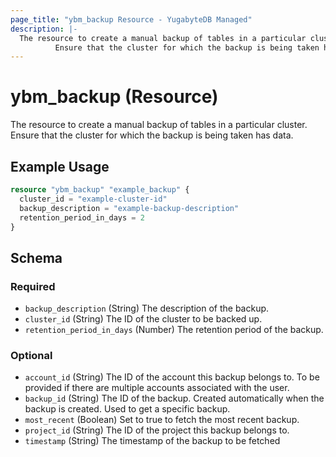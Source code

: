 ```yaml
---
page_title: "ybm_backup Resource - YugabyteDB Managed"
description: |-
  The resource to create a manual backup of tables in a particular cluster.
          Ensure that the cluster for which the backup is being taken has data.
---
```


# ybm_backup (Resource)

The resource to create a manual backup of tables in a particular cluster. 
		Ensure that the cluster for which the backup is being taken has data.


## Example Usage

```terraform
resource "ybm_backup" "example_backup" {
  cluster_id = "example-cluster-id"
  backup_description = "example-backup-description"
  retention_period_in_days = 2  
}
```

<!-- schema generated by tfplugindocs -->
## Schema

### Required

- `backup_description` (String) The description of the backup.
- `cluster_id` (String) The ID of the cluster to be backed up.
- `retention_period_in_days` (Number) The retention period of the backup.

### Optional

- `account_id` (String) The ID of the account this backup belongs to. To be provided if there are multiple accounts associated with the user.
- `backup_id` (String) The ID of the backup. Created automatically when the backup is created. Used to get a specific backup.
- `most_recent` (Boolean) Set to true to fetch the most recent backup.
- `project_id` (String) The ID of the project this backup belongs to.
- `timestamp` (String) The timestamp of the backup to be fetched

